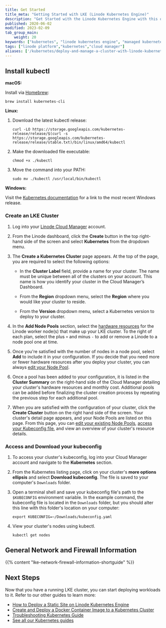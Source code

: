 ```yaml
---
title: Get Started
title_meta: "Getting Started with LKE (Linode Kubernetes Engine)"
description: "Get Started with the Linode Kubernetes Engine with this quick start guide. Install kubectl, create an LKE Cluster, and access and download your kubeconfig."
published: 2020-06-02
modified: 2023-02-09
tab_group_main:
    weight: 20
keywords: ["kubernetes", "linode kubernetes engine", "managed kubernetes", "lke", "kubernetes cluster"]
tags: ["linode platform","kubernetes","cloud manager"]
aliases: ['/kubernetes/deploy-and-manage-a-cluster-with-linode-kubernetes-engine-a-tutorial/','/applications/containers/kubernetes/how-to-deploy-a-cluster-with-lke/','/applications/containers/kubernetes/deploy-and-manage-a-cluster-with-linode-kubernetes-engine-a-tutorial/','/guides/deploy-and-manage-a-cluster-with-linode-kubernetes-engine-a-tutorial/']
---
```


## Install kubectl

**macOS:**

Install via [Homebrew](https://brew.sh):

```command
brew install kubernetes-cli
```

**Linux:**

1. Download the latest kubectl release:

    ```command
    curl -LO https://storage.googleapis.com/kubernetes-release/release/$(curl -s https://storage.googleapis.com/kubernetes-release/release/stable.txt)/bin/linux/amd64/kubectl
    ```

1. Make the downloaded file executable:

    ```command
    chmod +x ./kubectl
    ```

1. Move the command into your PATH:

    ```command
    sudo mv ./kubectl /usr/local/bin/kubectl
    ```

**Windows:**

Visit the [Kubernetes documentation](https://kubernetes.io/docs/tasks/tools/install-kubectl/#install-kubectl-on-windows) for a link to the most recent Windows release.

### Create an LKE Cluster

1. Log into your [Linode Cloud Manager](https://cloud.linode.com/) account.

1. From the Linode dashboard, click the **Create** button in the top right-hand side of the screen and select **Kubernetes** from the dropdown menu.

1. The **Create a Kubernetes Cluster** page appears. At the top of the page, you are required to select the following options:

      - In the **Cluster Label** field, provide a name for your cluster. The name must be unique between all of the clusters on your account. This name is how you identify your cluster in the Cloud Manager’s Dashboard.

      - From the **Region** dropdown menu, select the **Region** where you would like your cluster to reside.

      - From the **Version** dropdown menu, select a Kubernetes version to deploy to your cluster.

1. In the **Add Node Pools** section, select the [hardware resources](/docs/products/compute/compute-instances/plans/choosing-a-plan/#compute-resources) for the Linode worker node(s) that make up your LKE cluster. To the right of each plan, select the plus `+` and minus `-` to add or remove a Linode to a node pool one at time.

1. Once you're satisfied with the number of nodes in a node pool, select **Add** to include it in your configuration. If you decide that you need more or fewer hardware resources after you deploy your cluster, you can always [edit your Node Pool](#edit-or-remove-existing-node-pools).

1. Once a pool has been added to your configuration, it is listed in the **Cluster Summary** on the right-hand side of the Cloud Manager detailing your cluster's hardware resources and monthly cost. Additional pools can be added before finalizing the cluster creation process by repeating the previous step for each additional pool.

1. When you are satisfied with the configuration of your cluster, click the **Create Cluster** button on the right hand side of the screen. Your cluster's detail page appears, and your Node Pools are listed on this page. From this page, you can [edit your existing Node Pools](#edit-or-remove-existing-node-pools), [access your Kubeconfig file](#access-and-download-your-kubeconfig), and view an overview of your cluster's resource details.

### Access and Download your kubeconfig

1. To access your cluster's kubeconfig, log into your Cloud Manager account and navigate to the **Kubernetes** section.

1. From the Kubernetes listing page, click on your cluster's **more options ellipsis** and select **Download kubeconfig**. The file is saved to your computer's `Downloads` folder.

1. Open a terminal shell and save your kubeconfig file's path to the `$KUBECONFIG` environment variable. In the example command, the kubeconfig file is located in the `Downloads` folder, but you should alter this line with this folder's location on your computer:

    ```command
    export KUBECONFIG=~/Downloads/kubeconfig.yaml
    ```

1. View your cluster's nodes using kubectl.

    ```command
    kubectl get nodes
    ```

## General Network and Firewall Information

{{% content "lke-network-firewall-information-shortguide" %}}

## Next Steps

Now that you have a running LKE cluster, you can start deploying workloads to it. Refer to our other guides to learn more:

- [How to Deploy a Static Site on Linode Kubernetes Engine](/docs/guides/how-to-deploy-a-static-site-on-linode-kubernetes-engine/)
- [Create and Deploy a Docker Container Image to a Kubernetes Cluster](/docs/guides/deploy-container-image-to-kubernetes/)
- [Troubleshooting Kubernetes Guide](/docs/guides/troubleshooting-kubernetes/)
- [See all our Kubernetes guides](/docs/guides/kubernetes/)